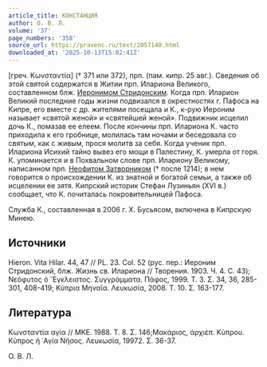 ```yaml
---
article_title: КОНСТАНЦИЯ
author: О. В. Л.
volume: '37'
page_numbers: '358'
source_url: https://pravenc.ru/text/2057140.html
downloaded_at: '2025-10-13T15:02:41Z'
---
```


[греч. Κωνσταντία] († 371 или 372), прп. (пам. кипр. 25 авг.). Сведения об этой святой содержатся в Житии прп. Илариона Великого, составленном блж. [Иеронимом Стридонским](<https://pravenc.ru/text/Иероним Стридонский.html>). Когда прп. Иларион Великий последние годы жизни подвизался в окрестностях г. Пафоса на Кипре, его вместе с др. жителями посещала и К., к-рую Иероним называет «святой женой» и «святейшей женой». Подвижник исцелил дочь К., помазав ее елеем. После кончины прп. Илариона К. часто приходила к его гробнице, молилась там ночами и беседовала со святым, как с живым, прося молитв за себя. Когда ученик прп. Илариона Исихий тайно вывез его мощи в Палестину, К. умерла от горя. 
К. упоминается и в Похвальном слове прп. Илариону Великому, написанном прп. [Неофитом Затворником](<https://pravenc.ru/text/Неофитом Затворником.html>) († после 1214); в нем говорится о происхождении К. из знатной и богатой семьи, а также об исцелении ее зятя. Кипрский историк Стефан Лузиньян (XVI в.) сообщает, что К. почиталась покровительницей Пафоса.

Служба К., составленная в 2006 г. Х. Бусьясом, включена в Кипрскую Минею.

## Источники

Hieron. Vita Hilar. 44, 47 // PL. 23. Сol. 52 (рус. пер.: Иероним Стридонский, блж. Жизнь св. Илариона // Творения. 1903. Ч. 4. С. 43); Νεόφυτος ὁ ῎Εγκλειστος. Συγγράμματα. Πάφος, 1999. Τ. 3. Σ. 34, 36, 285-301, 408-419; Κύπρια Μηναῖα. Λευκωσία, 2008. Τ. 10. Σ. 163-177.

## Литература

Κωνσταντία αγία // ΜΚΕ. 1988. Τ. 8. Σ. 146;Μακάριος, ἀρχιέπ. Κύπρου. Κύπρος ἡ ῾Αγία Νῆσος. Λευκωσία, 19972. Σ. 36-37.

О. В. Л.
